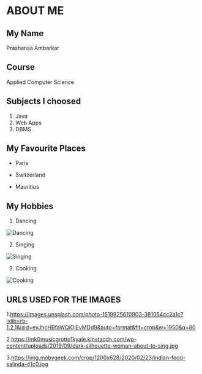 # ABOUT ME 

## My Name
Prashansa Ambarkar

## Course
Applied Computer Science

## Subjects I choosed
1. Java 
2. Web Apps
3. DBMS

## My Favourite Places
* Paris

* Switzerland

* Mauritius

## My Hobbies
1. Dancing 

![Dancing](https://images.unsplash.com/photo-1519925610903-381054cc2a1c?ixlib=rb-1.2.1&ixid=eyJhcHBfaWQiOjEyMDd9&auto=format&fit=crop&w=1950&q=80)

2. Singing 

![Singing](https://mk0musicgrotto1kyale.kinstacdn.com/wp-content/uploads/2019/09/dark-silhouette-woman-about-to-sing.jpg)


3. Cooking

![Cooking](https://img.mobygeek.com/crop/1200x628/2020/02/23/indian-food-salinda-41c0.jpg)


## URLS USED FOR THE IMAGES

1.https://images.unsplash.com/photo-1519925610903-381054cc2a1c?ixlib=rb-1.2.1&ixid=eyJhcHBfaWQiOjEyMDd9&auto=format&fit=crop&w=1950&q=80

2.https://mk0musicgrotto1kyale.kinstacdn.com/wp-content/uploads/2019/09/dark-silhouette-woman-about-to-sing.jpg

3.https://img.mobygeek.com/crop/1200x628/2020/02/23/indian-food-salinda-41c0.jpg
